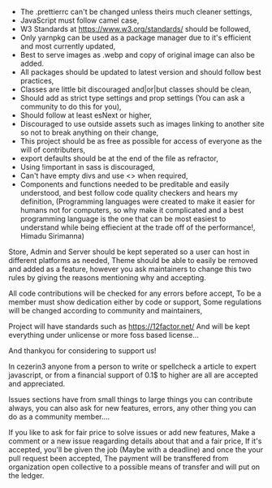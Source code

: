 - The .prettierrc can't be changed unless theirs much cleaner settings,
- JavaScript must follow camel case,
- W3 Standards at https://www.w3.org/standards/ should be followed,
- Only yarnpkg can be used as a package manager due to it's efficient and
  most currently updated,
- Best to serve images as .webp and copy of original image can also be added.
- All packages should be updated to latest version and should follow best practices,
- Classes are little bit discouraged and|or|but classes should be clean,
- Should add as strict type settings and prop settings
  (You can ask a community to do this for you),
- Should follow at least esNext or higher,
- Discouraged to use outside assets such as images linking to another site so
  not to break anything on their change,
- This project should be as free as possible for access of everyone as the
  will of contributers,
- export defaults should be at the end of the file as refractor,
- Using !important in sass is discouraged,
- Can't have empty divs and use <> when required,
- Components and functions needed to be preditable and easily understood,
  and best follow code quality checkers and hears my definition,
  (Programming languages were created to make it easier for humans not for computers,
  so why make it complicated and a best programming language is the one that can be most easiest to
  understand while being effiecient at the trade off of the performance!, Himadu Sirimanna)

Store, Admin and Server should be kept seperated so a user can host in
different platforms as needed,
Theme should be able to easily be removed and added as a feature,
however you ask maintainers to change this
two rules by giving the reasons mentioning why and accepting.

All code contributions will be checked for any errors before accept,
To be a member must show dedication either by code or support,
Some regulations will be changed according to community and maintainers,

Project will have standards such as https://12factor.net/
And will be kept everything under unlicense or more foss based license...

And thankyou for considering to support us!

In cezerin3 anyone from a person to write or spellcheck a article to
expert javascript, or from a financial support of 0.1\$ to higher are all
are accepted and appreciated.

Issues sections have from small things to large things you can contribute always,
you can also ask for new features, errors, any other thing you can do as a community member....

If you like to ask for fair price to solve issues or add new features,
Make a comment or a new issue reagarding details about that and a fair price,
If it's accepted, you'll be given the job (Maybe with a deadline)
and once the your pull request been accepted,
The payment will be transffered from organization open collective to a possible
means of transfer and will put on the ledger.
